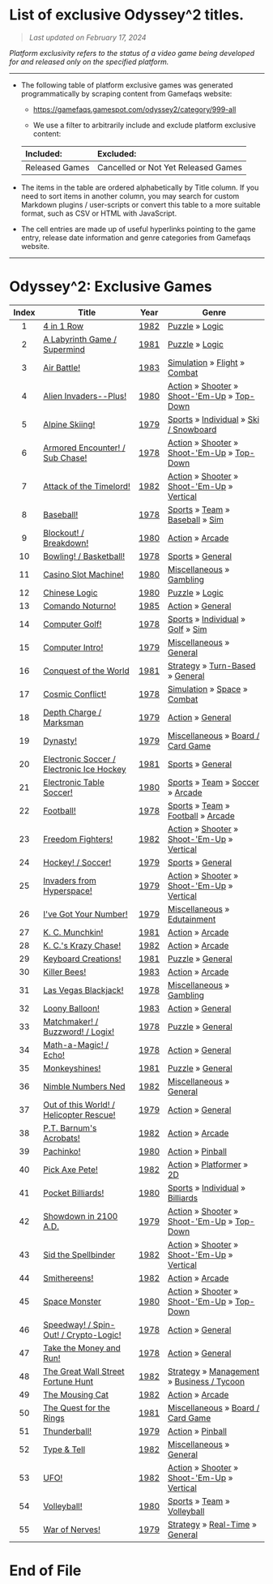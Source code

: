 ﻿# List of exclusive Odyssey^2 titles.

> *Last updated on February 17, 2024*

_Platform exclusivity refers to the status of a video game being developed for and released only on the specified platform._

-----------------------------

 - The following table of platform exclusive games was generated programmatically by scraping content from Gamefaqs website: 

    - https://gamefaqs.gamespot.com/odyssey2/category/999-all

    - We use a filter to arbitrarily include and exclude platform exclusive content:

      
    |Included:|Excluded:|
    |:--|:--|
    |Released Games|Cancelled or Not Yet Released Games


 - The items in the table are ordered alphabetically by Title column. If you need to sort items in another column, you may search for custom Markdown plugins / user-scripts or convert this table to a more suitable format, such as CSV or HTML with JavaScript.

 - The cell entries are made up of useful hyperlinks pointing to the game entry, release date information and genre categories from Gamefaqs website.

-----------------------------
# Odyssey^2∶ Exclusive Games
|Index|Title|Year|Genre|
|:--:|--|--|--|
|1|<a href="https://gamefaqs.gamespot.com/odyssey2/605361-4-in-1-row" target="_blank" rel="noopener noreferrer">4 in 1 Row</a>|<a href="https://gamefaqs.gamespot.com/odyssey2/605361-4-in-1-row/data" target="_blank" rel="noopener noreferrer">1982</a>|<a href="https://gamefaqs.gamespot.com/odyssey2/category/173-puzzle" target="_blank" rel="noopener noreferrer">Puzzle</a> &raquo; <a href="https://gamefaqs.gamespot.com/odyssey2/category/285-puzzle-logic" target="_blank" rel="noopener noreferrer">Logic</a>|
|2|<a href="https://gamefaqs.gamespot.com/odyssey2/605362-a-labyrinth-game-supermind" target="_blank" rel="noopener noreferrer">A Labyrinth Game / Supermind</a>|<a href="https://gamefaqs.gamespot.com/odyssey2/605362-a-labyrinth-game-supermind/data" target="_blank" rel="noopener noreferrer">1981</a>|<a href="https://gamefaqs.gamespot.com/odyssey2/category/173-puzzle" target="_blank" rel="noopener noreferrer">Puzzle</a> &raquo; <a href="https://gamefaqs.gamespot.com/odyssey2/category/285-puzzle-logic" target="_blank" rel="noopener noreferrer">Logic</a>|
|3|<a href="https://gamefaqs.gamespot.com/odyssey2/934368-air-battle" target="_blank" rel="noopener noreferrer">Air Battle!</a>|<a href="https://gamefaqs.gamespot.com/odyssey2/934368-air-battle/data" target="_blank" rel="noopener noreferrer">1983</a>|<a href="https://gamefaqs.gamespot.com/odyssey2/category/46-simulation" target="_blank" rel="noopener noreferrer">Simulation</a> &raquo; <a href="https://gamefaqs.gamespot.com/odyssey2/category/68-simulation-flight" target="_blank" rel="noopener noreferrer">Flight</a> &raquo; <a href="https://gamefaqs.gamespot.com/odyssey2/category/130-simulation-flight-combat" target="_blank" rel="noopener noreferrer">Combat</a>|
|4|<a href="https://gamefaqs.gamespot.com/odyssey2/587797-alien-invaders-plus" target="_blank" rel="noopener noreferrer">Alien Invaders--Plus!</a>|<a href="https://gamefaqs.gamespot.com/odyssey2/587797-alien-invaders-plus/data" target="_blank" rel="noopener noreferrer">1980</a>|<a href="https://gamefaqs.gamespot.com/odyssey2/category/54-action" target="_blank" rel="noopener noreferrer">Action</a> &raquo; <a href="https://gamefaqs.gamespot.com/odyssey2/category/55-action-shooter" target="_blank" rel="noopener noreferrer">Shooter</a> &raquo; <a href="https://gamefaqs.gamespot.com/odyssey2/category/313-action-shooter-shoot-em-up" target="_blank" rel="noopener noreferrer">Shoot-&#039;Em-Up</a> &raquo; <a href="https://gamefaqs.gamespot.com/odyssey2/category/272-action-shooter-shoot-em-up-top-down" target="_blank" rel="noopener noreferrer">Top-Down</a>|
|5|<a href="https://gamefaqs.gamespot.com/odyssey2/587798-alpine-skiing" target="_blank" rel="noopener noreferrer">Alpine Skiing!</a>|<a href="https://gamefaqs.gamespot.com/odyssey2/587798-alpine-skiing/data" target="_blank" rel="noopener noreferrer">1979</a>|<a href="https://gamefaqs.gamespot.com/odyssey2/category/43-sports" target="_blank" rel="noopener noreferrer">Sports</a> &raquo; <a href="https://gamefaqs.gamespot.com/odyssey2/category/92-sports-individual" target="_blank" rel="noopener noreferrer">Individual</a> &raquo; <a href="https://gamefaqs.gamespot.com/odyssey2/category/273-sports-individual-ski-snowboard" target="_blank" rel="noopener noreferrer">Ski / Snowboard</a>|
|6|<a href="https://gamefaqs.gamespot.com/odyssey2/587851-armored-encounter-sub-chase" target="_blank" rel="noopener noreferrer">Armored Encounter! / Sub Chase!</a>|<a href="https://gamefaqs.gamespot.com/odyssey2/587851-armored-encounter-sub-chase/data" target="_blank" rel="noopener noreferrer">1978</a>|<a href="https://gamefaqs.gamespot.com/odyssey2/category/54-action" target="_blank" rel="noopener noreferrer">Action</a> &raquo; <a href="https://gamefaqs.gamespot.com/odyssey2/category/55-action-shooter" target="_blank" rel="noopener noreferrer">Shooter</a> &raquo; <a href="https://gamefaqs.gamespot.com/odyssey2/category/313-action-shooter-shoot-em-up" target="_blank" rel="noopener noreferrer">Shoot-&#039;Em-Up</a> &raquo; <a href="https://gamefaqs.gamespot.com/odyssey2/category/272-action-shooter-shoot-em-up-top-down" target="_blank" rel="noopener noreferrer">Top-Down</a>|
|7|<a href="https://gamefaqs.gamespot.com/odyssey2/587801-attack-of-the-timelord" target="_blank" rel="noopener noreferrer">Attack of the Timelord!</a>|<a href="https://gamefaqs.gamespot.com/odyssey2/587801-attack-of-the-timelord/data" target="_blank" rel="noopener noreferrer">1982</a>|<a href="https://gamefaqs.gamespot.com/odyssey2/category/54-action" target="_blank" rel="noopener noreferrer">Action</a> &raquo; <a href="https://gamefaqs.gamespot.com/odyssey2/category/55-action-shooter" target="_blank" rel="noopener noreferrer">Shooter</a> &raquo; <a href="https://gamefaqs.gamespot.com/odyssey2/category/313-action-shooter-shoot-em-up" target="_blank" rel="noopener noreferrer">Shoot-&#039;Em-Up</a> &raquo; <a href="https://gamefaqs.gamespot.com/odyssey2/category/83-action-shooter-shoot-em-up-vertical" target="_blank" rel="noopener noreferrer">Vertical</a>|
|8|<a href="https://gamefaqs.gamespot.com/odyssey2/587802-baseball" target="_blank" rel="noopener noreferrer">Baseball!</a>|<a href="https://gamefaqs.gamespot.com/odyssey2/587802-baseball/data" target="_blank" rel="noopener noreferrer">1978</a>|<a href="https://gamefaqs.gamespot.com/odyssey2/category/43-sports" target="_blank" rel="noopener noreferrer">Sports</a> &raquo; <a href="https://gamefaqs.gamespot.com/odyssey2/category/91-sports-team" target="_blank" rel="noopener noreferrer">Team</a> &raquo; <a href="https://gamefaqs.gamespot.com/odyssey2/category/94-sports-team-baseball" target="_blank" rel="noopener noreferrer">Baseball</a> &raquo; <a href="https://gamefaqs.gamespot.com/odyssey2/category/201-sports-team-baseball-sim" target="_blank" rel="noopener noreferrer">Sim</a>|
|9|<a href="https://gamefaqs.gamespot.com/odyssey2/587807-blockout-breakdown" target="_blank" rel="noopener noreferrer">Blockout! / Breakdown!</a>|<a href="https://gamefaqs.gamespot.com/odyssey2/587807-blockout-breakdown/data" target="_blank" rel="noopener noreferrer">1980</a>|<a href="https://gamefaqs.gamespot.com/odyssey2/category/54-action" target="_blank" rel="noopener noreferrer">Action</a> &raquo; <a href="https://gamefaqs.gamespot.com/odyssey2/category/289-action-arcade" target="_blank" rel="noopener noreferrer">Arcade</a>|
|10|<a href="https://gamefaqs.gamespot.com/odyssey2/587803-bowling-basketball" target="_blank" rel="noopener noreferrer">Bowling! / Basketball!</a>|<a href="https://gamefaqs.gamespot.com/odyssey2/587803-bowling-basketball/data" target="_blank" rel="noopener noreferrer">1978</a>|<a href="https://gamefaqs.gamespot.com/odyssey2/category/43-sports" target="_blank" rel="noopener noreferrer">Sports</a> &raquo; <a href="https://gamefaqs.gamespot.com/odyssey2/category/254-sports-general" target="_blank" rel="noopener noreferrer">General</a>|
|11|<a href="https://gamefaqs.gamespot.com/odyssey2/587809-casino-slot-machine" target="_blank" rel="noopener noreferrer">Casino Slot Machine!</a>|<a href="https://gamefaqs.gamespot.com/odyssey2/587809-casino-slot-machine/data" target="_blank" rel="noopener noreferrer">1980</a>|<a href="https://gamefaqs.gamespot.com/odyssey2/category/49-miscellaneous" target="_blank" rel="noopener noreferrer">Miscellaneous</a> &raquo; <a href="https://gamefaqs.gamespot.com/odyssey2/category/113-miscellaneous-gambling" target="_blank" rel="noopener noreferrer">Gambling</a>|
|12|<a href="https://gamefaqs.gamespot.com/odyssey2/605363-chinese-logic" target="_blank" rel="noopener noreferrer">Chinese Logic</a>|<a href="https://gamefaqs.gamespot.com/odyssey2/605363-chinese-logic/data" target="_blank" rel="noopener noreferrer">1980</a>|<a href="https://gamefaqs.gamespot.com/odyssey2/category/173-puzzle" target="_blank" rel="noopener noreferrer">Puzzle</a> &raquo; <a href="https://gamefaqs.gamespot.com/odyssey2/category/285-puzzle-logic" target="_blank" rel="noopener noreferrer">Logic</a>|
|13|<a href="https://gamefaqs.gamespot.com/odyssey2/712871-comando-noturno" target="_blank" rel="noopener noreferrer">Comando Noturno!</a>|<a href="https://gamefaqs.gamespot.com/odyssey2/712871-comando-noturno/data" target="_blank" rel="noopener noreferrer">1985</a>|<a href="https://gamefaqs.gamespot.com/odyssey2/category/54-action" target="_blank" rel="noopener noreferrer">Action</a> &raquo; <a href="https://gamefaqs.gamespot.com/odyssey2/category/250-action-general" target="_blank" rel="noopener noreferrer">General</a>|
|14|<a href="https://gamefaqs.gamespot.com/odyssey2/587810-computer-golf" target="_blank" rel="noopener noreferrer">Computer Golf!</a>|<a href="https://gamefaqs.gamespot.com/odyssey2/587810-computer-golf/data" target="_blank" rel="noopener noreferrer">1978</a>|<a href="https://gamefaqs.gamespot.com/odyssey2/category/43-sports" target="_blank" rel="noopener noreferrer">Sports</a> &raquo; <a href="https://gamefaqs.gamespot.com/odyssey2/category/92-sports-individual" target="_blank" rel="noopener noreferrer">Individual</a> &raquo; <a href="https://gamefaqs.gamespot.com/odyssey2/category/98-sports-individual-golf" target="_blank" rel="noopener noreferrer">Golf</a> &raquo; <a href="https://gamefaqs.gamespot.com/odyssey2/category/207-sports-individual-golf-sim" target="_blank" rel="noopener noreferrer">Sim</a>|
|15|<a href="https://gamefaqs.gamespot.com/odyssey2/587811-computer-intro" target="_blank" rel="noopener noreferrer">Computer Intro!</a>|<a href="https://gamefaqs.gamespot.com/odyssey2/587811-computer-intro/data" target="_blank" rel="noopener noreferrer">1979</a>|<a href="https://gamefaqs.gamespot.com/odyssey2/category/49-miscellaneous" target="_blank" rel="noopener noreferrer">Miscellaneous</a> &raquo; <a href="https://gamefaqs.gamespot.com/odyssey2/category/256-miscellaneous-general" target="_blank" rel="noopener noreferrer">General</a>|
|16|<a href="https://gamefaqs.gamespot.com/odyssey2/587812-conquest-of-the-world" target="_blank" rel="noopener noreferrer">Conquest of the World</a>|<a href="https://gamefaqs.gamespot.com/odyssey2/587812-conquest-of-the-world/data" target="_blank" rel="noopener noreferrer">1981</a>|<a href="https://gamefaqs.gamespot.com/odyssey2/category/45-strategy" target="_blank" rel="noopener noreferrer">Strategy</a> &raquo; <a href="https://gamefaqs.gamespot.com/odyssey2/category/59-strategy-turn-based" target="_blank" rel="noopener noreferrer">Turn-Based</a> &raquo; <a href="https://gamefaqs.gamespot.com/odyssey2/category/305-strategy-turn-based-general" target="_blank" rel="noopener noreferrer">General</a>|
|17|<a href="https://gamefaqs.gamespot.com/odyssey2/587813-cosmic-conflict" target="_blank" rel="noopener noreferrer">Cosmic Conflict!</a>|<a href="https://gamefaqs.gamespot.com/odyssey2/587813-cosmic-conflict/data" target="_blank" rel="noopener noreferrer">1978</a>|<a href="https://gamefaqs.gamespot.com/odyssey2/category/46-simulation" target="_blank" rel="noopener noreferrer">Simulation</a> &raquo; <a href="https://gamefaqs.gamespot.com/odyssey2/category/69-simulation-space" target="_blank" rel="noopener noreferrer">Space</a> &raquo; <a href="https://gamefaqs.gamespot.com/odyssey2/category/132-simulation-space-combat" target="_blank" rel="noopener noreferrer">Combat</a>|
|18|<a href="https://gamefaqs.gamespot.com/odyssey2/296309-depth-charge-marksman" target="_blank" rel="noopener noreferrer">Depth Charge / Marksman</a>|<a href="https://gamefaqs.gamespot.com/odyssey2/296309-depth-charge-marksman/data" target="_blank" rel="noopener noreferrer">1979</a>|<a href="https://gamefaqs.gamespot.com/odyssey2/category/54-action" target="_blank" rel="noopener noreferrer">Action</a> &raquo; <a href="https://gamefaqs.gamespot.com/odyssey2/category/250-action-general" target="_blank" rel="noopener noreferrer">General</a>|
|19|<a href="https://gamefaqs.gamespot.com/odyssey2/587817-dynasty" target="_blank" rel="noopener noreferrer">Dynasty!</a>|<a href="https://gamefaqs.gamespot.com/odyssey2/587817-dynasty/data" target="_blank" rel="noopener noreferrer">1979</a>|<a href="https://gamefaqs.gamespot.com/odyssey2/category/49-miscellaneous" target="_blank" rel="noopener noreferrer">Miscellaneous</a> &raquo; <a href="https://gamefaqs.gamespot.com/odyssey2/category/227-miscellaneous-board-card-game" target="_blank" rel="noopener noreferrer">Board / Card Game</a>|
|20|<a href="https://gamefaqs.gamespot.com/odyssey2/296308-electronic-soccer-electronic-ice-hockey" target="_blank" rel="noopener noreferrer">Electronic Soccer / Electronic Ice Hockey</a>|<a href="https://gamefaqs.gamespot.com/odyssey2/296308-electronic-soccer-electronic-ice-hockey/data" target="_blank" rel="noopener noreferrer">1981</a>|<a href="https://gamefaqs.gamespot.com/odyssey2/category/43-sports" target="_blank" rel="noopener noreferrer">Sports</a> &raquo; <a href="https://gamefaqs.gamespot.com/odyssey2/category/254-sports-general" target="_blank" rel="noopener noreferrer">General</a>|
|21|<a href="https://gamefaqs.gamespot.com/odyssey2/587819-electronic-table-soccer" target="_blank" rel="noopener noreferrer">Electronic Table Soccer!</a>|<a href="https://gamefaqs.gamespot.com/odyssey2/587819-electronic-table-soccer/data" target="_blank" rel="noopener noreferrer">1980</a>|<a href="https://gamefaqs.gamespot.com/odyssey2/category/43-sports" target="_blank" rel="noopener noreferrer">Sports</a> &raquo; <a href="https://gamefaqs.gamespot.com/odyssey2/category/91-sports-team" target="_blank" rel="noopener noreferrer">Team</a> &raquo; <a href="https://gamefaqs.gamespot.com/odyssey2/category/100-sports-team-soccer" target="_blank" rel="noopener noreferrer">Soccer</a> &raquo; <a href="https://gamefaqs.gamespot.com/odyssey2/category/210-sports-team-soccer-arcade" target="_blank" rel="noopener noreferrer">Arcade</a>|
|22|<a href="https://gamefaqs.gamespot.com/odyssey2/587820-football" target="_blank" rel="noopener noreferrer">Football!</a>|<a href="https://gamefaqs.gamespot.com/odyssey2/587820-football/data" target="_blank" rel="noopener noreferrer">1978</a>|<a href="https://gamefaqs.gamespot.com/odyssey2/category/43-sports" target="_blank" rel="noopener noreferrer">Sports</a> &raquo; <a href="https://gamefaqs.gamespot.com/odyssey2/category/91-sports-team" target="_blank" rel="noopener noreferrer">Team</a> &raquo; <a href="https://gamefaqs.gamespot.com/odyssey2/category/97-sports-team-football" target="_blank" rel="noopener noreferrer">Football</a> &raquo; <a href="https://gamefaqs.gamespot.com/odyssey2/category/204-sports-team-football-arcade" target="_blank" rel="noopener noreferrer">Arcade</a>|
|23|<a href="https://gamefaqs.gamespot.com/odyssey2/587821-freedom-fighters" target="_blank" rel="noopener noreferrer">Freedom Fighters!</a>|<a href="https://gamefaqs.gamespot.com/odyssey2/587821-freedom-fighters/data" target="_blank" rel="noopener noreferrer">1982</a>|<a href="https://gamefaqs.gamespot.com/odyssey2/category/54-action" target="_blank" rel="noopener noreferrer">Action</a> &raquo; <a href="https://gamefaqs.gamespot.com/odyssey2/category/55-action-shooter" target="_blank" rel="noopener noreferrer">Shooter</a> &raquo; <a href="https://gamefaqs.gamespot.com/odyssey2/category/313-action-shooter-shoot-em-up" target="_blank" rel="noopener noreferrer">Shoot-&#039;Em-Up</a> &raquo; <a href="https://gamefaqs.gamespot.com/odyssey2/category/83-action-shooter-shoot-em-up-vertical" target="_blank" rel="noopener noreferrer">Vertical</a>|
|24|<a href="https://gamefaqs.gamespot.com/odyssey2/587847-hockey-soccer" target="_blank" rel="noopener noreferrer">Hockey! / Soccer!</a>|<a href="https://gamefaqs.gamespot.com/odyssey2/587847-hockey-soccer/data" target="_blank" rel="noopener noreferrer">1979</a>|<a href="https://gamefaqs.gamespot.com/odyssey2/category/43-sports" target="_blank" rel="noopener noreferrer">Sports</a> &raquo; <a href="https://gamefaqs.gamespot.com/odyssey2/category/254-sports-general" target="_blank" rel="noopener noreferrer">General</a>|
|25|<a href="https://gamefaqs.gamespot.com/odyssey2/587825-invaders-from-hyperspace" target="_blank" rel="noopener noreferrer">Invaders from Hyperspace!</a>|<a href="https://gamefaqs.gamespot.com/odyssey2/587825-invaders-from-hyperspace/data" target="_blank" rel="noopener noreferrer">1979</a>|<a href="https://gamefaqs.gamespot.com/odyssey2/category/54-action" target="_blank" rel="noopener noreferrer">Action</a> &raquo; <a href="https://gamefaqs.gamespot.com/odyssey2/category/55-action-shooter" target="_blank" rel="noopener noreferrer">Shooter</a> &raquo; <a href="https://gamefaqs.gamespot.com/odyssey2/category/313-action-shooter-shoot-em-up" target="_blank" rel="noopener noreferrer">Shoot-&#039;Em-Up</a> &raquo; <a href="https://gamefaqs.gamespot.com/odyssey2/category/83-action-shooter-shoot-em-up-vertical" target="_blank" rel="noopener noreferrer">Vertical</a>|
|26|<a href="https://gamefaqs.gamespot.com/odyssey2/587826-ive-got-your-number" target="_blank" rel="noopener noreferrer">I've Got Your Number!</a>|<a href="https://gamefaqs.gamespot.com/odyssey2/587826-ive-got-your-number/data" target="_blank" rel="noopener noreferrer">1979</a>|<a href="https://gamefaqs.gamespot.com/odyssey2/category/49-miscellaneous" target="_blank" rel="noopener noreferrer">Miscellaneous</a> &raquo; <a href="https://gamefaqs.gamespot.com/odyssey2/category/275-miscellaneous-edutainment" target="_blank" rel="noopener noreferrer">Edutainment</a>|
|27|<a href="https://gamefaqs.gamespot.com/odyssey2/587827-k-c-munchkin" target="_blank" rel="noopener noreferrer">K. C. Munchkin!</a>|<a href="https://gamefaqs.gamespot.com/odyssey2/587827-k-c-munchkin/data" target="_blank" rel="noopener noreferrer">1981</a>|<a href="https://gamefaqs.gamespot.com/odyssey2/category/54-action" target="_blank" rel="noopener noreferrer">Action</a> &raquo; <a href="https://gamefaqs.gamespot.com/odyssey2/category/289-action-arcade" target="_blank" rel="noopener noreferrer">Arcade</a>|
|28|<a href="https://gamefaqs.gamespot.com/odyssey2/587828-k-cs-krazy-chase" target="_blank" rel="noopener noreferrer">K. C.'s Krazy Chase!</a>|<a href="https://gamefaqs.gamespot.com/odyssey2/587828-k-cs-krazy-chase/data" target="_blank" rel="noopener noreferrer">1982</a>|<a href="https://gamefaqs.gamespot.com/odyssey2/category/54-action" target="_blank" rel="noopener noreferrer">Action</a> &raquo; <a href="https://gamefaqs.gamespot.com/odyssey2/category/289-action-arcade" target="_blank" rel="noopener noreferrer">Arcade</a>|
|29|<a href="https://gamefaqs.gamespot.com/odyssey2/587829-keyboard-creations" target="_blank" rel="noopener noreferrer">Keyboard Creations!</a>|<a href="https://gamefaqs.gamespot.com/odyssey2/587829-keyboard-creations/data" target="_blank" rel="noopener noreferrer">1981</a>|<a href="https://gamefaqs.gamespot.com/odyssey2/category/173-puzzle" target="_blank" rel="noopener noreferrer">Puzzle</a> &raquo; <a href="https://gamefaqs.gamespot.com/odyssey2/category/281-puzzle-general" target="_blank" rel="noopener noreferrer">General</a>|
|30|<a href="https://gamefaqs.gamespot.com/odyssey2/587830-killer-bees" target="_blank" rel="noopener noreferrer">Killer Bees!</a>|<a href="https://gamefaqs.gamespot.com/odyssey2/587830-killer-bees/data" target="_blank" rel="noopener noreferrer">1983</a>|<a href="https://gamefaqs.gamespot.com/odyssey2/category/54-action" target="_blank" rel="noopener noreferrer">Action</a> &raquo; <a href="https://gamefaqs.gamespot.com/odyssey2/category/289-action-arcade" target="_blank" rel="noopener noreferrer">Arcade</a>|
|31|<a href="https://gamefaqs.gamespot.com/odyssey2/587804-las-vegas-blackjack" target="_blank" rel="noopener noreferrer">Las Vegas Blackjack!</a>|<a href="https://gamefaqs.gamespot.com/odyssey2/587804-las-vegas-blackjack/data" target="_blank" rel="noopener noreferrer">1978</a>|<a href="https://gamefaqs.gamespot.com/odyssey2/category/49-miscellaneous" target="_blank" rel="noopener noreferrer">Miscellaneous</a> &raquo; <a href="https://gamefaqs.gamespot.com/odyssey2/category/113-miscellaneous-gambling" target="_blank" rel="noopener noreferrer">Gambling</a>|
|32|<a href="https://gamefaqs.gamespot.com/odyssey2/934335-loony-balloon" target="_blank" rel="noopener noreferrer">Loony Balloon!</a>|<a href="https://gamefaqs.gamespot.com/odyssey2/934335-loony-balloon/data" target="_blank" rel="noopener noreferrer">1983</a>|<a href="https://gamefaqs.gamespot.com/odyssey2/category/54-action" target="_blank" rel="noopener noreferrer">Action</a> &raquo; <a href="https://gamefaqs.gamespot.com/odyssey2/category/250-action-general" target="_blank" rel="noopener noreferrer">General</a>|
|33|<a href="https://gamefaqs.gamespot.com/odyssey2/587831-matchmaker-buzzword-logix" target="_blank" rel="noopener noreferrer">Matchmaker! / Buzzword! / Logix!</a>|<a href="https://gamefaqs.gamespot.com/odyssey2/587831-matchmaker-buzzword-logix/data" target="_blank" rel="noopener noreferrer">1978</a>|<a href="https://gamefaqs.gamespot.com/odyssey2/category/173-puzzle" target="_blank" rel="noopener noreferrer">Puzzle</a> &raquo; <a href="https://gamefaqs.gamespot.com/odyssey2/category/281-puzzle-general" target="_blank" rel="noopener noreferrer">General</a>|
|34|<a href="https://gamefaqs.gamespot.com/odyssey2/587833-math-a-magic-echo" target="_blank" rel="noopener noreferrer">Math-a-Magic! / Echo!</a>|<a href="https://gamefaqs.gamespot.com/odyssey2/587833-math-a-magic-echo/data" target="_blank" rel="noopener noreferrer">1978</a>|<a href="https://gamefaqs.gamespot.com/odyssey2/category/54-action" target="_blank" rel="noopener noreferrer">Action</a> &raquo; <a href="https://gamefaqs.gamespot.com/odyssey2/category/250-action-general" target="_blank" rel="noopener noreferrer">General</a>|
|35|<a href="https://gamefaqs.gamespot.com/odyssey2/587834-monkeyshines" target="_blank" rel="noopener noreferrer">Monkeyshines!</a>|<a href="https://gamefaqs.gamespot.com/odyssey2/587834-monkeyshines/data" target="_blank" rel="noopener noreferrer">1981</a>|<a href="https://gamefaqs.gamespot.com/odyssey2/category/173-puzzle" target="_blank" rel="noopener noreferrer">Puzzle</a> &raquo; <a href="https://gamefaqs.gamespot.com/odyssey2/category/281-puzzle-general" target="_blank" rel="noopener noreferrer">General</a>|
|36|<a href="https://gamefaqs.gamespot.com/odyssey2/587835-nimble-numbers-ned" target="_blank" rel="noopener noreferrer">Nimble Numbers Ned</a>|<a href="https://gamefaqs.gamespot.com/odyssey2/587835-nimble-numbers-ned/data" target="_blank" rel="noopener noreferrer">1982</a>|<a href="https://gamefaqs.gamespot.com/odyssey2/category/49-miscellaneous" target="_blank" rel="noopener noreferrer">Miscellaneous</a> &raquo; <a href="https://gamefaqs.gamespot.com/odyssey2/category/256-miscellaneous-general" target="_blank" rel="noopener noreferrer">General</a>|
|37|<a href="https://gamefaqs.gamespot.com/odyssey2/587823-out-of-this-world-helicopter-rescue" target="_blank" rel="noopener noreferrer">Out of this World! / Helicopter Rescue!</a>|<a href="https://gamefaqs.gamespot.com/odyssey2/587823-out-of-this-world-helicopter-rescue/data" target="_blank" rel="noopener noreferrer">1979</a>|<a href="https://gamefaqs.gamespot.com/odyssey2/category/54-action" target="_blank" rel="noopener noreferrer">Action</a> &raquo; <a href="https://gamefaqs.gamespot.com/odyssey2/category/250-action-general" target="_blank" rel="noopener noreferrer">General</a>|
|38|<a href="https://gamefaqs.gamespot.com/odyssey2/587837-pt-barnums-acrobats" target="_blank" rel="noopener noreferrer">P.T. Barnum's Acrobats!</a>|<a href="https://gamefaqs.gamespot.com/odyssey2/587837-pt-barnums-acrobats/data" target="_blank" rel="noopener noreferrer">1982</a>|<a href="https://gamefaqs.gamespot.com/odyssey2/category/54-action" target="_blank" rel="noopener noreferrer">Action</a> &raquo; <a href="https://gamefaqs.gamespot.com/odyssey2/category/289-action-arcade" target="_blank" rel="noopener noreferrer">Arcade</a>|
|39|<a href="https://gamefaqs.gamespot.com/odyssey2/587838-pachinko" target="_blank" rel="noopener noreferrer">Pachinko!</a>|<a href="https://gamefaqs.gamespot.com/odyssey2/587838-pachinko/data" target="_blank" rel="noopener noreferrer">1980</a>|<a href="https://gamefaqs.gamespot.com/odyssey2/category/54-action" target="_blank" rel="noopener noreferrer">Action</a> &raquo; <a href="https://gamefaqs.gamespot.com/odyssey2/category/114-action-pinball" target="_blank" rel="noopener noreferrer">Pinball</a>|
|40|<a href="https://gamefaqs.gamespot.com/odyssey2/587839-pick-axe-pete" target="_blank" rel="noopener noreferrer">Pick Axe Pete!</a>|<a href="https://gamefaqs.gamespot.com/odyssey2/587839-pick-axe-pete/data" target="_blank" rel="noopener noreferrer">1982</a>|<a href="https://gamefaqs.gamespot.com/odyssey2/category/54-action" target="_blank" rel="noopener noreferrer">Action</a> &raquo; <a href="https://gamefaqs.gamespot.com/odyssey2/category/56-action-platformer" target="_blank" rel="noopener noreferrer">Platformer</a> &raquo; <a href="https://gamefaqs.gamespot.com/odyssey2/category/84-action-platformer-2d" target="_blank" rel="noopener noreferrer">2D</a>|
|41|<a href="https://gamefaqs.gamespot.com/odyssey2/587841-pocket-billiards" target="_blank" rel="noopener noreferrer">Pocket Billiards!</a>|<a href="https://gamefaqs.gamespot.com/odyssey2/587841-pocket-billiards/data" target="_blank" rel="noopener noreferrer">1980</a>|<a href="https://gamefaqs.gamespot.com/odyssey2/category/43-sports" target="_blank" rel="noopener noreferrer">Sports</a> &raquo; <a href="https://gamefaqs.gamespot.com/odyssey2/category/92-sports-individual" target="_blank" rel="noopener noreferrer">Individual</a> &raquo; <a href="https://gamefaqs.gamespot.com/odyssey2/category/112-sports-individual-billiards" target="_blank" rel="noopener noreferrer">Billiards</a>|
|42|<a href="https://gamefaqs.gamespot.com/odyssey2/587844-showdown-in-2100-ad" target="_blank" rel="noopener noreferrer">Showdown in 2100 A.D.</a>|<a href="https://gamefaqs.gamespot.com/odyssey2/587844-showdown-in-2100-ad/data" target="_blank" rel="noopener noreferrer">1979</a>|<a href="https://gamefaqs.gamespot.com/odyssey2/category/54-action" target="_blank" rel="noopener noreferrer">Action</a> &raquo; <a href="https://gamefaqs.gamespot.com/odyssey2/category/55-action-shooter" target="_blank" rel="noopener noreferrer">Shooter</a> &raquo; <a href="https://gamefaqs.gamespot.com/odyssey2/category/313-action-shooter-shoot-em-up" target="_blank" rel="noopener noreferrer">Shoot-&#039;Em-Up</a> &raquo; <a href="https://gamefaqs.gamespot.com/odyssey2/category/272-action-shooter-shoot-em-up-top-down" target="_blank" rel="noopener noreferrer">Top-Down</a>|
|43|<a href="https://gamefaqs.gamespot.com/odyssey2/587845-sid-the-spellbinder" target="_blank" rel="noopener noreferrer">Sid the Spellbinder</a>|<a href="https://gamefaqs.gamespot.com/odyssey2/587845-sid-the-spellbinder/data" target="_blank" rel="noopener noreferrer">1982</a>|<a href="https://gamefaqs.gamespot.com/odyssey2/category/54-action" target="_blank" rel="noopener noreferrer">Action</a> &raquo; <a href="https://gamefaqs.gamespot.com/odyssey2/category/55-action-shooter" target="_blank" rel="noopener noreferrer">Shooter</a> &raquo; <a href="https://gamefaqs.gamespot.com/odyssey2/category/313-action-shooter-shoot-em-up" target="_blank" rel="noopener noreferrer">Shoot-&#039;Em-Up</a> &raquo; <a href="https://gamefaqs.gamespot.com/odyssey2/category/83-action-shooter-shoot-em-up-vertical" target="_blank" rel="noopener noreferrer">Vertical</a>|
|44|<a href="https://gamefaqs.gamespot.com/odyssey2/587846-smithereens" target="_blank" rel="noopener noreferrer">Smithereens!</a>|<a href="https://gamefaqs.gamespot.com/odyssey2/587846-smithereens/data" target="_blank" rel="noopener noreferrer">1982</a>|<a href="https://gamefaqs.gamespot.com/odyssey2/category/54-action" target="_blank" rel="noopener noreferrer">Action</a> &raquo; <a href="https://gamefaqs.gamespot.com/odyssey2/category/289-action-arcade" target="_blank" rel="noopener noreferrer">Arcade</a>|
|45|<a href="https://gamefaqs.gamespot.com/odyssey2/605364-space-monster" target="_blank" rel="noopener noreferrer">Space Monster</a>|<a href="https://gamefaqs.gamespot.com/odyssey2/605364-space-monster/data" target="_blank" rel="noopener noreferrer">1980</a>|<a href="https://gamefaqs.gamespot.com/odyssey2/category/54-action" target="_blank" rel="noopener noreferrer">Action</a> &raquo; <a href="https://gamefaqs.gamespot.com/odyssey2/category/55-action-shooter" target="_blank" rel="noopener noreferrer">Shooter</a> &raquo; <a href="https://gamefaqs.gamespot.com/odyssey2/category/313-action-shooter-shoot-em-up" target="_blank" rel="noopener noreferrer">Shoot-&#039;Em-Up</a> &raquo; <a href="https://gamefaqs.gamespot.com/odyssey2/category/272-action-shooter-shoot-em-up-top-down" target="_blank" rel="noopener noreferrer">Top-Down</a>|
|46|<a href="https://gamefaqs.gamespot.com/odyssey2/587814-speedway-spin-out-crypto-logic" target="_blank" rel="noopener noreferrer">Speedway! / Spin-Out! / Crypto-Logic!</a>|<a href="https://gamefaqs.gamespot.com/odyssey2/587814-speedway-spin-out-crypto-logic/data" target="_blank" rel="noopener noreferrer">1978</a>|<a href="https://gamefaqs.gamespot.com/odyssey2/category/54-action" target="_blank" rel="noopener noreferrer">Action</a> &raquo; <a href="https://gamefaqs.gamespot.com/odyssey2/category/250-action-general" target="_blank" rel="noopener noreferrer">General</a>|
|47|<a href="https://gamefaqs.gamespot.com/odyssey2/587852-take-the-money-and-run" target="_blank" rel="noopener noreferrer">Take the Money and Run!</a>|<a href="https://gamefaqs.gamespot.com/odyssey2/587852-take-the-money-and-run/data" target="_blank" rel="noopener noreferrer">1978</a>|<a href="https://gamefaqs.gamespot.com/odyssey2/category/54-action" target="_blank" rel="noopener noreferrer">Action</a> &raquo; <a href="https://gamefaqs.gamespot.com/odyssey2/category/250-action-general" target="_blank" rel="noopener noreferrer">General</a>|
|48|<a href="https://gamefaqs.gamespot.com/odyssey2/587822-the-great-wall-street-fortune-hunt" target="_blank" rel="noopener noreferrer">The Great Wall Street Fortune Hunt</a>|<a href="https://gamefaqs.gamespot.com/odyssey2/587822-the-great-wall-street-fortune-hunt/data" target="_blank" rel="noopener noreferrer">1982</a>|<a href="https://gamefaqs.gamespot.com/odyssey2/category/45-strategy" target="_blank" rel="noopener noreferrer">Strategy</a> &raquo; <a href="https://gamefaqs.gamespot.com/odyssey2/category/60-strategy-management" target="_blank" rel="noopener noreferrer">Management</a> &raquo; <a href="https://gamefaqs.gamespot.com/odyssey2/category/220-strategy-management-business-tycoon" target="_blank" rel="noopener noreferrer">Business / Tycoon</a>|
|49|<a href="https://gamefaqs.gamespot.com/odyssey2/296310-the-mousing-cat" target="_blank" rel="noopener noreferrer">The Mousing Cat</a>|<a href="https://gamefaqs.gamespot.com/odyssey2/296310-the-mousing-cat/data" target="_blank" rel="noopener noreferrer">1982</a>|<a href="https://gamefaqs.gamespot.com/odyssey2/category/54-action" target="_blank" rel="noopener noreferrer">Action</a> &raquo; <a href="https://gamefaqs.gamespot.com/odyssey2/category/289-action-arcade" target="_blank" rel="noopener noreferrer">Arcade</a>|
|50|<a href="https://gamefaqs.gamespot.com/odyssey2/587843-the-quest-for-the-rings" target="_blank" rel="noopener noreferrer">The Quest for the Rings</a>|<a href="https://gamefaqs.gamespot.com/odyssey2/587843-the-quest-for-the-rings/data" target="_blank" rel="noopener noreferrer">1981</a>|<a href="https://gamefaqs.gamespot.com/odyssey2/category/49-miscellaneous" target="_blank" rel="noopener noreferrer">Miscellaneous</a> &raquo; <a href="https://gamefaqs.gamespot.com/odyssey2/category/227-miscellaneous-board-card-game" target="_blank" rel="noopener noreferrer">Board / Card Game</a>|
|51|<a href="https://gamefaqs.gamespot.com/odyssey2/587853-thunderball" target="_blank" rel="noopener noreferrer">Thunderball!</a>|<a href="https://gamefaqs.gamespot.com/odyssey2/587853-thunderball/data" target="_blank" rel="noopener noreferrer">1979</a>|<a href="https://gamefaqs.gamespot.com/odyssey2/category/54-action" target="_blank" rel="noopener noreferrer">Action</a> &raquo; <a href="https://gamefaqs.gamespot.com/odyssey2/category/114-action-pinball" target="_blank" rel="noopener noreferrer">Pinball</a>|
|52|<a href="https://gamefaqs.gamespot.com/odyssey2/587855-type-and-tell" target="_blank" rel="noopener noreferrer">Type & Tell</a>|<a href="https://gamefaqs.gamespot.com/odyssey2/587855-type-and-tell/data" target="_blank" rel="noopener noreferrer">1982</a>|<a href="https://gamefaqs.gamespot.com/odyssey2/category/49-miscellaneous" target="_blank" rel="noopener noreferrer">Miscellaneous</a> &raquo; <a href="https://gamefaqs.gamespot.com/odyssey2/category/256-miscellaneous-general" target="_blank" rel="noopener noreferrer">General</a>|
|53|<a href="https://gamefaqs.gamespot.com/odyssey2/587856-ufo" target="_blank" rel="noopener noreferrer">UFO!</a>|<a href="https://gamefaqs.gamespot.com/odyssey2/587856-ufo/data" target="_blank" rel="noopener noreferrer">1982</a>|<a href="https://gamefaqs.gamespot.com/odyssey2/category/54-action" target="_blank" rel="noopener noreferrer">Action</a> &raquo; <a href="https://gamefaqs.gamespot.com/odyssey2/category/55-action-shooter" target="_blank" rel="noopener noreferrer">Shooter</a> &raquo; <a href="https://gamefaqs.gamespot.com/odyssey2/category/313-action-shooter-shoot-em-up" target="_blank" rel="noopener noreferrer">Shoot-&#039;Em-Up</a> &raquo; <a href="https://gamefaqs.gamespot.com/odyssey2/category/83-action-shooter-shoot-em-up-vertical" target="_blank" rel="noopener noreferrer">Vertical</a>|
|54|<a href="https://gamefaqs.gamespot.com/odyssey2/587857-volleyball" target="_blank" rel="noopener noreferrer">Volleyball!</a>|<a href="https://gamefaqs.gamespot.com/odyssey2/587857-volleyball/data" target="_blank" rel="noopener noreferrer">1980</a>|<a href="https://gamefaqs.gamespot.com/odyssey2/category/43-sports" target="_blank" rel="noopener noreferrer">Sports</a> &raquo; <a href="https://gamefaqs.gamespot.com/odyssey2/category/91-sports-team" target="_blank" rel="noopener noreferrer">Team</a> &raquo; <a href="https://gamefaqs.gamespot.com/odyssey2/category/105-sports-team-volleyball" target="_blank" rel="noopener noreferrer">Volleyball</a>|
|55|<a href="https://gamefaqs.gamespot.com/odyssey2/587858-war-of-nerves" target="_blank" rel="noopener noreferrer">War of Nerves!</a>|<a href="https://gamefaqs.gamespot.com/odyssey2/587858-war-of-nerves/data" target="_blank" rel="noopener noreferrer">1979</a>|<a href="https://gamefaqs.gamespot.com/odyssey2/category/45-strategy" target="_blank" rel="noopener noreferrer">Strategy</a> &raquo; <a href="https://gamefaqs.gamespot.com/odyssey2/category/58-strategy-real-time" target="_blank" rel="noopener noreferrer">Real-Time</a> &raquo; <a href="https://gamefaqs.gamespot.com/odyssey2/category/301-strategy-real-time-general" target="_blank" rel="noopener noreferrer">General</a>|

# End of File